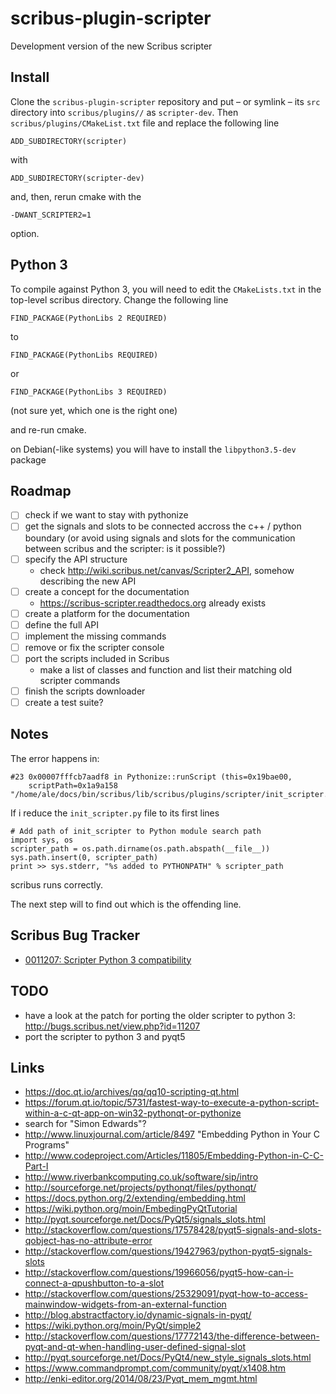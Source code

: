 # scribus-plugin-scripter

Development version of the new Scribus scripter 

## Install

Clone the `scribus-plugin-scripter` repository and put – or symlink – its `src` directory into `scribus/plugins//` as `scripter-dev`. Then `scribus/plugins/CMakeList.txt` file and replace the following line

    ADD_SUBDIRECTORY(scripter)

with

    ADD_SUBDIRECTORY(scripter-dev)

and, then, rerun cmake with the 

    -DWANT_SCRIPTER2=1 

option.

## Python 3

To compile against Python 3, you will need to edit the `CMakeLists.txt` in the top-level scribus directory. Change the following line

    FIND_PACKAGE(PythonLibs 2 REQUIRED)

to

    FIND_PACKAGE(PythonLibs REQUIRED)

or 

    FIND_PACKAGE(PythonLibs 3 REQUIRED)

(not sure yet, which one is the right one)

and re-run cmake.

on Debian(-like systems) you will have to install the `libpython3.5-dev` package

## Roadmap

- [ ] check if we want to stay with pythonize
- [ ] get the signals and slots to be connected accross the c++ / python boundary (or avoid using signals and slots for the communication between scribus and the scripter: is it possible?)
- [ ] specify the API structure
  - check http://wiki.scribus.net/canvas/Scripter2_API, somehow describing the new API
- [ ] create a concept for the documentation
  - https://scribus-scripter.readthedocs.org already exists
- [ ] create a platform for the documentation
- [ ] define the full API
- [ ] implement the missing commands
- [ ] remove or fix the scripter console
- [ ] port the scripts included in Scribus
  - make a list of classes and function and list their matching old scripter commands
- [ ] finish the scripts downloader
- [ ] create a test suite?

## Notes

The error happens in:

    #23 0x00007fffcb7aadf8 in Pythonize::runScript (this=0x19bae00, 
        scriptPath=0x1a9a158 "/home/ale/docs/bin/scribus/lib/scribus/plugins/scripter/init_scripter.py")

If i reduce the `init_scripter.py` file to its first lines

    # Add path of init_scripter to Python module search path
    import sys, os
    scripter_path = os.path.dirname(os.path.abspath(__file__))
    sys.path.insert(0, scripter_path)
    print >> sys.stderr, "%s added to PYTHONPATH" % scripter_path

scribus runs correctly.

The next step will to find out which is the offending line.

## Scribus Bug Tracker

- [0011207: Scripter Python 3 compatibility](http://bugs.scribus.net/view.php?id=11207)

## TODO

- have a look at the patch for porting the older scripter to python 3: http://bugs.scribus.net/view.php?id=11207
- port the scripter to python 3 and pyqt5

## Links

- https://doc.qt.io/archives/qq/qq10-scripting-qt.html
- https://forum.qt.io/topic/5731/fastest-way-to-execute-a-python-script-within-a-c-qt-app-on-win32-pythonqt-or-pythonize
- search for "Simon Edwards"?
- http://www.linuxjournal.com/article/8497 "Embedding Python in Your C Programs"
- http://www.codeproject.com/Articles/11805/Embedding-Python-in-C-C-Part-I
- http://www.riverbankcomputing.co.uk/software/sip/intro
- http://sourceforge.net/projects/pythonqt/files/pythonqt/
- https://docs.python.org/2/extending/embedding.html
- https://wiki.python.org/moin/EmbedingPyQtTutorial
- http://pyqt.sourceforge.net/Docs/PyQt5/signals_slots.html
- http://stackoverflow.com/questions/17578428/pyqt5-signals-and-slots-qobject-has-no-attribute-error
- http://stackoverflow.com/questions/19427963/python-pyqt5-signals-slots
- http://stackoverflow.com/questions/19966056/pyqt5-how-can-i-connect-a-qpushbutton-to-a-slot
- http://stackoverflow.com/questions/25329091/pyqt-how-to-access-mainwindow-widgets-from-an-external-function
- http://blog.abstractfactory.io/dynamic-signals-in-pyqt/
- https://wiki.python.org/moin/PyQt/simple2
- http://stackoverflow.com/questions/17772143/the-difference-between-pyqt-and-qt-when-handling-user-defined-signal-slot
- http://pyqt.sourceforge.net/Docs/PyQt4/new_style_signals_slots.html
- https://www.commandprompt.com/community/pyqt/x1408.htm
- http://enki-editor.org/2014/08/23/Pyqt_mem_mgmt.html
